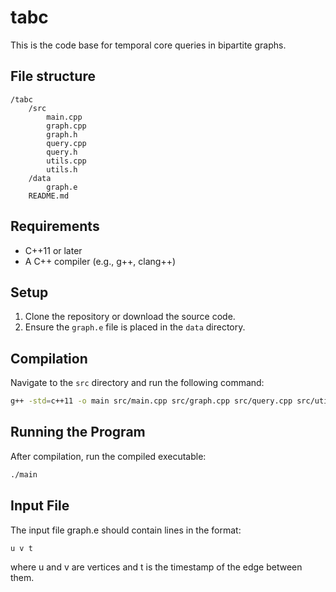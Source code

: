 # tabc

This is the code base for temporal core queries in bipartite graphs.

## File structure

```
/tabc
    /src
        main.cpp
        graph.cpp
        graph.h
        query.cpp
        query.h
        utils.cpp
        utils.h
    /data
        graph.e
    README.md
```

## Requirements

- C++11 or later
- A C++ compiler (e.g., g++, clang++)

## Setup

1. Clone the repository or download the source code.
2. Ensure the `graph.e` file is placed in the `data` directory.

## Compilation

Navigate to the `src` directory and run the following command:

```bash
g++ -std=c++11 -o main src/main.cpp src/graph.cpp src/query.cpp src/utils.cpp
```

## Running the Program
After compilation, run the compiled executable:

```bash
./main
```


## Input File

The input file graph.e should contain lines in the format: 

```
u v t
```

where u and v are vertices and t is the timestamp of the edge between them.